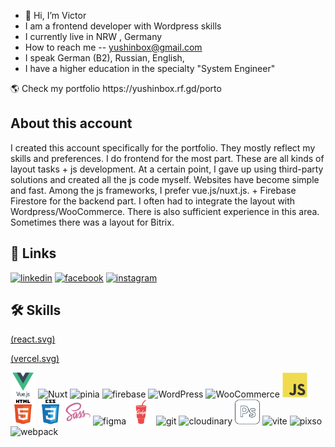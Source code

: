 - 👋 Hi, I’m Victor
- I am a frontend developer with Wordpress skills
- I currently live in NRW , Germany
- How to reach me -- yushinbox@gmail.com
- I speak German (B2), Russian, English, 
- I have a higher education in the specialty "System Engineer"

<p align="left" > 
🌎 Check my portfolio https://yushinbox.rf.gd/porto
</p>


## About this account
I created this account specifically for the portfolio. They mostly reflect my skills and preferences. I do frontend for the most part. These are all kinds of layout tasks + js development.  At a certain point, I gave up using third-party solutions and created all the js code myself. Websites have become simple and fast. Among the js frameworks, I prefer vue.js/nuxt.js.  + Firebase Firestore for the backend part.  I often had to integrate the layout with Wordpress/WooCommerce. There is also sufficient experience in this area. Sometimes there was a layout for Bitrix.



## 🔗 Links

[![linkedin](https://img.shields.io/badge/linkedin-0A66C2?style=for-the-badge&logo=linkedin&logoColor=white)](https://www.linkedin.com/feed/?trk=guest_homepage-basic_google-one-tap-submit)
[![facebook](https://img.shields.io/badge/facebook-0A66C2?style=for-the-badge&logo=facebook&logoColor=white)](https://www.facebook.com/viktor.yushin.77)
[![instagram](https://img.shields.io/badge/instagram-FFD700?style=for-the-badge&logo=instagram&logoColor=FF00FF)](https://www.instagram.com/yushindance/)


## 🛠 Skills


<p align="left" > 


[(react.svg)](https://react.dev)

[(vercel.svg)](https://vercel.com)




<span>
<img class="icon" src="https://raw.githubusercontent.com/devicons/devicon/master/icons/vuejs/vuejs-original-wordmark.svg" alt="vuejs" width="40" height="40" />
</span>



<span>
<img class="icon" src="https://github.com/nuxt.png?size=40" alt="Nuxt" width="40" height="40" />
</span>
<span>



<span>
<img class="icon" src="https://pinia.vuejs.org/logo.svg" alt="pinia" width="40" height="40" />
</span>

<span>
<img class="icon" src="https://www.vectorlogo.zone/logos/firebase/firebase-icon.svg" alt="firebase" width="40" height="40" />
</span>



<span>
<img class="icon" src="https://github.com/WordPress.png?size=40" alt="WordPress" width="40" height="40" />
</span>



<span>
<img class="icon" src="https://upload.wikimedia.org/wikipedia/commons/thumb/2/2a/WooCommerce_logo.svg/250px-WooCommerce_logo.svg.png" alt="WooCommerce" width="40" height="40" />
</span>


<span>
<img class="icon" src="https://raw.githubusercontent.com/devicons/devicon/master/icons/javascript/javascript-original.svg" width="40" height="40" />
</span>


<span>
<img class="icon" src="https://raw.githubusercontent.com/devicons/devicon/master/icons/html5/html5-original-wordmark.svg" alt="html5" width="40" height="40" />
</span>



<span>
<img class="icon" src="https://raw.githubusercontent.com/devicons/devicon/master/icons/css3/css3-original-wordmark.svg" alt="css3" width="40" height="40" />
</span>


<span>
<img class="icon" src="https://raw.githubusercontent.com/devicons/devicon/master/icons/sass/sass-original.svg" alt="sass" width="40" height="40" />
</span>


<span>
<img class="icon" src="https://www.vectorlogo.zone/logos/figma/figma-icon.svg" alt="figma" width="40" height="40" />
</span>


<span>
<img class="icon" src="https://raw.githubusercontent.com/devicons/devicon/master/icons/gulp/gulp-plain.svg" alt="gulp" width="40" height="40" />
</span>


<span>
<img class="icon" src="https://www.vectorlogo.zone/logos/git-scm/git-scm-icon.svg" alt="git" width="40" height="40" />
</span>

<span>
<img class="icon" src="https://res-s.cloudinary.com/prod/image/upload/d_console:cld_new_default_cloud_logo_regular_padding.svg/w_32,h_32,c_fill,dpr_2.0/console/customer-logos/2da273ec717652775cfe9f6f9020fbb9" alt="cloudinary" width="40" height="40" />
</span>

<span>
<img class="icon" src="https://raw.githubusercontent.com/devicons/devicon/master/icons/photoshop/photoshop-line.svg" alt="photoshop" width="40" height="40" />
</span>



<span>
<img class="icon" src="https://vitejs.dev/logo.svg" alt="vite" width="40" height="40" />
</span>

<span>
<img class="icon" src="https://cms.pixso.net/images/px-logo.png" alt="pixso" width="120" height="40" />
</span>




<span>
<img class="icon" src="https://webpack.js.org/site-logo.c0e60df418e04f58.svg" alt="webpack" width="140" height="40" />
</span>




</p>
